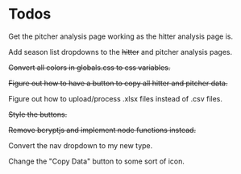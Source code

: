 # Todos

Get the pitcher analysis page working as the hitter analysis page is.

Add season list dropdowns to the ~~hitter~~ and pitcher analysis pages.

~~Convert all colors in globals.css to css variables.~~

~~Figure out how to have a button to copy all hitter and pitcher data.~~

Figure out how to upload/process .xlsx files instead of .csv files.

~~Style the buttons.~~

~~Remove bcryptjs and implement node functions instead.~~

Convert the nav dropdown to my new type.

Change the "Copy Data" button to some sort of icon.
